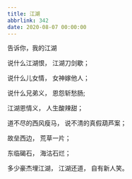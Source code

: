 ```yaml
---
title: 江湖
abbrlink: 342
date: 2020-08-07 00:00:00
---
```

告诉你，我的江湖

说什么江湖恨，
江湖刀剑歇；

说什么儿女情，
女神嫁他人；

说什么兄弟义，
恩怨斩愁肠;

江湖恩情义，
人生酸辣甜；

道不尽的西风瘦马，
说不清的真假葫芦案；

故垒西边，
荒草一片；

东临碣石，
海沽石烂；

多少豪杰埋江湖，
江湖还道，
自有新人笑。

